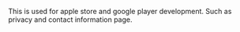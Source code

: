 This is used for apple store and google player development.
Such as privacy and contact information page.

